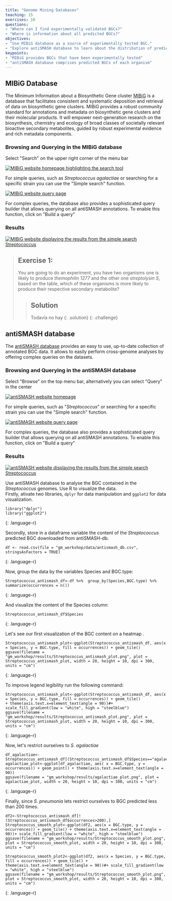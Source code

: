 ```yaml
---
title: "Genome Mining Databases"
teaching: 15
exercises: 10
questions:
- "Where can I find experimentally validated BGCs?"
- "Where is information about all predicted BGCs?"
objectives:
- "Use MIBiG database as a source of experimentally tested BGC."
- "Explore antiSMASH database to learn about the distribution of predicted BGC."
keypoints:
- "MIBiG provides BGCs that have been experimentally tested"
- "antiSMASH database comprises predicted BGCs of each organism"
---
```

## MIBiG Database
The Minimum Information about a Biosynthetic Gene cluster 
[MIBiG](https://mibig.secondarymetabolites.org/repository) 
is a database that facilitates consistent and systematic deposition 
and retrieval of data on biosynthetic gene clusters. MIBiG provides 
a robust community standard for annotations and metadata on 
biosynthetic gene clusters and their molecular products. It will 
empower next-generation research on the biosynthesis, chemistry 
and ecology of broad classes of societally relevant bioactive 
secondary metabolites, guided by robust experimental evidence 
and rich metadata components.

### Browsing and Querying in the MIBiG database

Select "Search" on the upper right corner of the menu bar


<a href="{{ page.root }}/fig/MIBiG_search.png">
  <img src="{{ page.root }}/fig/MIBiG_search.png" alt="MIBiG website homepage highlighting the search tool" />
</a>

For simple queries, such as _Streptococcus agalactiae_ or searching for a specific strain you can use the "Simple search"  function.

<a href="{{ page.root }}/fig/MIBiG_query.png">
  <img src="{{ page.root }}/fig/MIBiG_query.png" alt="MIBiG website query page" />
</a>

For complex queries, the database also provides a sophisticated query builder that allows querying on all antiSMASH annotations. To enable this function, click on "Build a query"

### Results

<a href="{{ page.root }}/fig/MIBiG_results.png">
  <img src="{{ page.root }}/fig/MIBiG_results.png" alt="MIBiG website displaying the results from the simple search Streptococcus" />
</a>

> ## Exercise 1: 
> You are going to do an experiment, you have two organisms one is likely to produce *themophilin 1277* and the other one *streptolysin S*, based on the table, which of these organisms is more likely to produce their respective secondary metabolite?
> 
> > ## Solution
> > Todavía no hay
> {: .solution}
{: .challenge}



## antiSMASH database
The [antiSMASH database](https://antismash-db.secondarymetabolites.org/) 
provides an easy to use, up-to-date collection of 
annotated BGC data. It allows to easily perform cross-genome 
analyses by offering complex queries on the datasets.

### Browsing and Querying in the antiSMASH database
Select "Browse" on the top menu bar, alternatively you can select "Query" in the center

<a href="{{ page.root }}/fig/antiSMASH_db.png">
  <img src="{{ page.root }}/fig/antiSMASH_db.png" alt="antiSMASH website homepage" />
</a>

For simple queries, such as "_Streptococcus_" or searching for a 
specific strain you can use the "Simple search" function.

<a href="{{ page.root }}/fig/antiSMASH_search.png">
  <img src="{{ page.root }}/fig/antiSMASH_search.png" alt="antiSMASH website query page" />
</a>

For complex queries, the database also provides a sophisticated query 
builder that allows querying on all antiSMASH annotations. To enable 
this function, click on "Build a query"

### Results

<a href="{{ page.root }}/fig/antiSMASH_query.png">
  <img src="{{ page.root }}/fig/antiSMASH_query.png" alt="antiSMASH website displaying the results from the simple search Streptococcus" />
</a>

Use antiSMASH database to analyse the BGC contained in 
the _Streptococcus_ genomes. Use R to visualize the data.  
Firstly, ativate two libraries, `dplyr` for data manipulation 
and `ggplot2` for data visualization.      
  
~~~
library("dplyr")
library("ggplot2")
~~~
{: .language-r}

Secondly, store in a dataframe variable the content of the
_Streptococcus_ predicted BGC downloaded from antiSMASH-db.  

~~~
df <- read.csv(file = "gm_workshop/data/antismash_db.csv", stringsAsFactors = TRUE)
~~~
{: .language-r}

Now, group the data by the variables Species and BGC.type:  
~~~
Streptococcus_antismash_df<-df %>%  group_by(Species,BGC.type) %>%  summarize(occurrences = n()) 
~~~
{: .language-r}

And visualize the content of the Species column:  
~~~
Streptococcus_antismash_df$Species 
~~~
{: .language-r}  

Let's see our first visualization of the BGC content on a heatmap  .
~~~
Streptococcus_antismash_plot<-ggplot(Streptococcus_antismash_df, aes(x = Species, y = BGC.type, fill = occurrences)) + geom_tile() 
ggsave(filename = "gm_workshop/results/Streptococcus_antismash_plot.png", plot = Streptococcus_antismash_plot, width = 20, height = 10, dpi = 300, units = "cm")
~~~
{: .language-r}  

To improve legend legibility run the following command:
~~~
Streptococcus_antismash_plot<-ggplot(Streptococcus_antismash_df, aes(x = Species, y = BGC.type, fill = occurrences)) + geom_tile() 
+ theme(axis.text.x=element_text(angle = 90))#+ scale_fill_gradient(low = "white", high = "steelblue")
ggsave(filename = "gm_workshop/results/Streptococcus_antismash_plot.png", plot = Streptococcus_antismash_plot, width = 20, height = 10, dpi = 300, units = "cm")

~~~
{: .language-r}

Now, let's restrict ourselves to _S. agalactiae_  
~~~
df_agalactiae<-Streptococcus_antismash_df[(Streptococcus_antismash_df$Species=="agalactiae"),]             
agalactiae_plot<-ggplot(df_agalactiae, aes( x = BGC.type, y = occurrences)) + geom_point() + theme(axis.text.x=element_text(angle = 90))
ggsave(filename = "gm_workshop/results/agalactiae_plot.png", plot = agalactiae_plot, width = 20, height = 10, dpi = 300, units = "cm")
~~~
{: .language-r}

Finally, since _S. pneumonia_ lets restrict ourselves 
to BGC predicted less than 200 times.   
~~~
df2<-Streptococcus_antismash_df[!(Streptococcus_antismash_df$occurrences>200),]             
Streptococcus_smooth_plot<-ggplot(df2, aes(x = BGC.type, y = occurrences)) + geom_tile() + theme(axis.text.x=element_text(angle = 90))+ scale_fill_gradient(low = "white", high = "steelblue")
ggsave(filename = "gm_workshop/results/Streptococcus_smooth_plot.png", plot = Streptococcus_smooth_plot, width = 20, height = 10, dpi = 300, units = "cm")

Streptococcus_smooth_plot2<-ggplot(df2, aes(x = Species, y = BGC.type, fill = occurrences)) + geom_tile() + theme(axis.text.x=element_text(angle = 90))#+ scale_fill_gradient(low = "white", high = "steelblue")
ggsave(filename = "gm_workshop/results/Streptococcus_smooth_plot.png", plot = Streptococcus_smooth_plot, width = 20, height = 10, dpi = 300, units = "cm")
~~~
{: .language-r}
